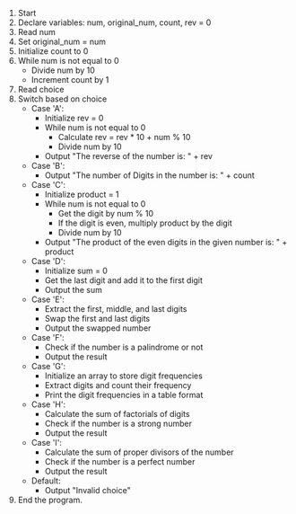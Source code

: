 1. Start
2. Declare variables: num, original_num, count, rev = 0
3. Read num
4. Set original_num = num
5. Initialize count to 0
6. While num is not equal to 0
    - Divide num by 10
    - Increment count by 1
7. Read choice
8. Switch based on choice
    - Case 'A':
        - Initialize rev = 0
        - While num is not equal to 0
            - Calculate rev = rev * 10 + num % 10
            - Divide num by 10
        - Output "The reverse of the number is: " + rev
    - Case 'B':
        - Output "The number of Digits in the number is: " + count
    - Case 'C':
        - Initialize product = 1
        - While num is not equal to 0
            - Get the digit by num % 10
            - If the digit is even, multiply product by the digit
            - Divide num by 10
        - Output "The product of the even digits in the given number is: " + product
    - Case 'D':
        - Initialize sum = 0
        - Get the last digit and add it to the first digit
        - Output the sum
    - Case 'E':
        - Extract the first, middle, and last digits
        - Swap the first and last digits
        - Output the swapped number
    - Case 'F':
        - Check if the number is a palindrome or not
        - Output the result
    - Case 'G':
        - Initialize an array to store digit frequencies
        - Extract digits and count their frequency
        - Print the digit frequencies in a table format
    - Case 'H':
        - Calculate the sum of factorials of digits
        - Check if the number is a strong number
        - Output the result
    - Case 'I':
        - Calculate the sum of proper divisors of the number
        - Check if the number is a perfect number
        - Output the result
    - Default:
        - Output "Invalid choice"
9. End the program.